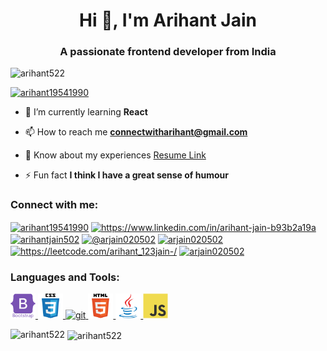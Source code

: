 <h1 align="center">Hi 👋, I'm Arihant Jain</h1>
<h3 align="center">A passionate frontend developer from India</h3>

<p align="left"> <img src="https://komarev.com/ghpvc/?username=arihant522&label=Profile%20views&color=0e75b6&style=flat" alt="arihant522" /> </p>

<p align="left"> <a href="https://twitter.com/arihant19541990" target="blank"><img src="https://img.shields.io/twitter/follow/arihant19541990?logo=twitter&style=for-the-badge" alt="arihant19541990" /></a> </p>

- 🌱 I’m currently learning **React**

- 📫 How to reach me **connectwitharihant@gmail.com**

- 📄 Know about my experiences <a href src="https://drive.google.com/file/d/1mii-nywFRJb8C4TA4oIjRIJUh2Gv7GXq/view?usp=drivesdk">Resume Link</a>

- ⚡ Fun fact **I think I have a great sense of humour**

<h3 align="left">Connect with me:</h3>
<p align="left">
<a href="https://twitter.com/arihant19541990" target="blank"><img align="center" src="https://raw.githubusercontent.com/rahuldkjain/github-profile-readme-generator/master/src/images/icons/Social/twitter.svg" alt="arihant19541990" height="30" width="40" /></a>
<a href="https://linkedin.com/in/https://www.linkedin.com/in/arihant-jain-b93b2a19a" target="blank"><img align="center" src="https://raw.githubusercontent.com/rahuldkjain/github-profile-readme-generator/master/src/images/icons/Social/linked-in-alt.svg" alt="https://www.linkedin.com/in/arihant-jain-b93b2a19a" height="30" width="40" /></a>
<a href="https://instagram.com/arihantjain502" target="blank"><img align="center" src="https://raw.githubusercontent.com/rahuldkjain/github-profile-readme-generator/master/src/images/icons/Social/instagram.svg" alt="arihantjain502" height="30" width="40" /></a>
<a href="https://medium.com/@arjain020502" target="blank"><img align="center" src="https://raw.githubusercontent.com/rahuldkjain/github-profile-readme-generator/master/src/images/icons/Social/medium.svg" alt="@arjain020502" height="30" width="40" /></a>
<a href="https://www.hackerrank.com/arjain020502" target="blank"><img align="center" src="https://raw.githubusercontent.com/rahuldkjain/github-profile-readme-generator/master/src/images/icons/Social/hackerrank.svg" alt="arjain020502" height="30" width="40" /></a>
<a href="https://www.leetcode.com/https://leetcode.com/arihant_123jain-/" target="blank"><img align="center" src="https://raw.githubusercontent.com/rahuldkjain/github-profile-readme-generator/master/src/images/icons/Social/leet-code.svg" alt="https://leetcode.com/arihant_123jain-/" height="30" width="40" /></a>
<a href="https://auth.geeksforgeeks.org/user/arjain020502" target="blank"><img align="center" src="https://raw.githubusercontent.com/rahuldkjain/github-profile-readme-generator/master/src/images/icons/Social/geeks-for-geeks.svg" alt="arjain020502" height="30" width="40" /></a>
</p>

<h3 align="left">Languages and Tools:</h3>
<p align="left"> <a href="https://getbootstrap.com" target="_blank" rel="noreferrer"> <img src="https://raw.githubusercontent.com/devicons/devicon/master/icons/bootstrap/bootstrap-plain-wordmark.svg" alt="bootstrap" width="40" height="40"/> </a> <a href="https://www.w3schools.com/css/" target="_blank" rel="noreferrer"> <img src="https://raw.githubusercontent.com/devicons/devicon/master/icons/css3/css3-original-wordmark.svg" alt="css3" width="40" height="40"/> </a> <a href="https://git-scm.com/" target="_blank" rel="noreferrer"> <img src="https://www.vectorlogo.zone/logos/git-scm/git-scm-icon.svg" alt="git" width="40" height="40"/> </a> <a href="https://www.w3.org/html/" target="_blank" rel="noreferrer"> <img src="https://raw.githubusercontent.com/devicons/devicon/master/icons/html5/html5-original-wordmark.svg" alt="html5" width="40" height="40"/> </a> <a href="https://www.java.com" target="_blank" rel="noreferrer"> <img src="https://raw.githubusercontent.com/devicons/devicon/master/icons/java/java-original.svg" alt="java" width="40" height="40"/> </a> <a href="https://developer.mozilla.org/en-US/docs/Web/JavaScript" target="_blank" rel="noreferrer"> <img src="https://raw.githubusercontent.com/devicons/devicon/master/icons/javascript/javascript-original.svg" alt="javascript" width="40" height="40"/> </a> </p>

<p><img align="left" src="https://github-readme-stats.vercel.app/api/top-langs?username=arihant522&show_icons=true&locale=en&layout=compact" alt="arihant522" /></p>

<p>&nbsp;<img align="center" src="https://github-readme-stats.vercel.app/api?username=arihant522&show_icons=true&locale=en" alt="arihant522" /></p>
